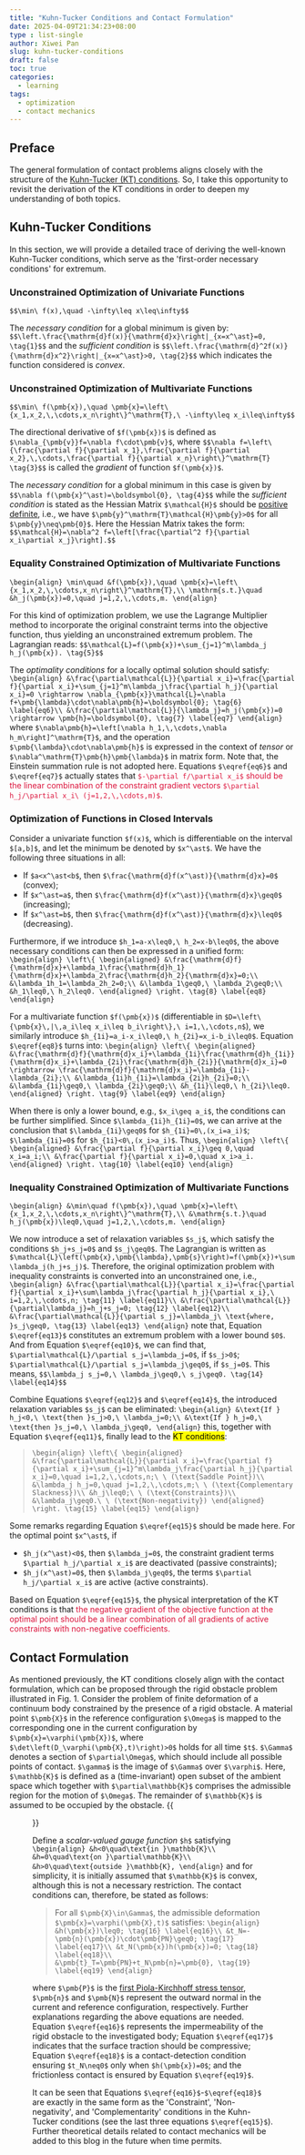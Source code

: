 ```yaml
---
title: "Kuhn-Tucker Conditions and Contact Formulation"
date: 2025-04-09T21:34:23+08:00
type : list-single
author: Xiwei Pan
slug: kuhn-tucker-conditions
draft: false
toc: true
categories:
  - learning
tags:
  - optimization
  - contact mechanics
---
```

## Preface
The general formulation of contact problems aligns closely with the structure of the [Kuhn-Tucker (KT) conditions](https://en.wikipedia.org/wiki/Karush%E2%80%93Kuhn%E2%80%93Tucker_conditions). So, I take this opportunity to revisit the derivation of the KT conditions in order to deepen my understanding of both topics.

## Kuhn-Tucker Conditions
In this section, we will provide a detailed trace of deriving the well-known Kuhn-Tucker conditions, which serve as the 'first-order necessary conditions' for extremum.
### Unconstrained Optimization of Univariate Functions
`$$\min\ f(x),\quad -\infty\leq x\leq\infty$$`

The *necessary condition* for a global minimum is given by:
`$$\left.\frac{\mathrm{d}f(x)}{\mathrm{d}x}\right|_{x=x^\ast}=0, \tag{1}$$`
and the *sufficient condition* is
`$$\left.\frac{\mathrm{d}^2f(x)}{\mathrm{d}x^2}\right|_{x=x^\ast}>0, \tag{2}$$`
which indicates the function considered is *convex*.

### Unconstrained Optimization of Multivariate Functions
`$$\min\ f(\pmb{x}),\quad \pmb{x}=\left\{x_1,x_2,\,\cdots,x_n\right\}^\mathrm{T},\ -\infty\leq x_i\leq\infty$$`

The directional derivative of `$f(\pmb{x})$` is defined as `$\nabla_{\pmb{v}}f=\nabla f\cdot\pmb{v}$`, where
`$$\nabla f=\left\{\frac{\partial f}{\partial x_1},\frac{\partial f}{\partial x_2},\,\cdots,\frac{\partial f}{\partial x_n}\right\}^\mathrm{T} \tag{3}$$`
is called the *gradient* of function `$f(\pmb{x})$`.

The *necessary condition* for a global minimum in this case is given by
`$$\nabla f(\pmb{x}^\ast)=\boldsymbol{0}, \tag{4}$$`
while the *sufficient condition* is stated as the Hessian Matrix `$\mathcal{H}$` should be [positive definite](https://en.wikipedia.org/wiki/Definite_matrix), i.e., we have `$\pmb{y}^\mathrm{T}\mathcal{H}\pmb{y}>0$` for all `$\pmb{y}\neq\pmb{0}$`. Here the Hessian Matrix takes the form:
`$$\mathcal{H}=\nabla^2 f=\left[\frac{\partial^2 f}{\partial x_i\partial x_j}\right].$$`

### Equality Constrained Optimization of Multivariate Functions
`\begin{align}
\min\quad &f(\pmb{x}),\quad \pmb{x}=\left\{x_1,x_2,\,\cdots,x_n\right\}^\mathrm{T},\\
\mathrm{s.t.}\quad &h_j(\pmb{x})=0,\quad j=1,2,\,\cdots,m.
\end{align}`

For this kind of optimization problem, we use the Lagrange Multiplier method to incorporate the original constraint terms into the objective function, thus yielding an unconstrained extremum problem. The Lagrangian reads:
`$$\mathcal{L}=f(\pmb{x})+\sum_{j=1}^m\lambda_j h_j(\pmb{x}). \tag{5}$$`

The *optimality conditions* for a locally optimal solution should satisfy:
`\begin{align}
&\frac{\partial\mathcal{L}}{\partial x_i}=\frac{\partial f}{\partial x_i}+\sum_{j=1}^m\lambda_j\frac{\partial h_j}{\partial x_i}=0 \rightarrow \nabla_{\pmb{x}}\mathcal{L}=\nabla f+\pmb{\lambda}\cdot\nabla\pmb{h}=\boldsymbol{0}; \tag{6} \label{eq6}\\
&\frac{\partial\mathcal{L}}{\lambda_j}=h_j(\pmb{x})=0 \rightarrow \pmb{h}=\boldsymbol{0}, \tag{7} \label{eq7}
\end{align}`
where `$\nabla\pmb{h}=\left[\nabla h_1,\,\cdots,\nabla h_m\right]^\mathrm{T}$`, and the operation `$\pmb{\lambda}\cdot\nabla\pmb{h}$` is expressed in the context of *tensor* or `$\nabla^\mathrm{T}\pmb{h}\pmb{\lambda}$` in matrix form. Note that, the Einstein summation rule is not adopted here. Equations `$\eqref{eq6}$` and `$\eqref{eq7}$` actually states that <font color=Crimson>`$-\partial f/\partial x_i$` should be the linear combination of the constraint gradient vectors `$\partial h_j/\partial x_i\ (j=1,2,\,\cdots,m)$`.</font>

### Optimization of Functions in Closed Intervals
Consider a univariate function `$f(x)$`, which is differentiable on the interval `$[a,b]$`, and let the minimum be denoted by `$x^\ast$`. We have the following three situations in all:
- If `$a<x^\ast<b$`, then `$\frac{\mathrm{d}f(x^\ast)}{\mathrm{d}x}=0$` (convex);
- If `$x^\ast=a$`, then `$\frac{\mathrm{d}f(x^\ast)}{\mathrm{d}x}\geq0$` (increasing);
- If `$x^\ast=b$`, then `$\frac{\mathrm{d}f(x^\ast)}{\mathrm{d}x}\leq0$` (decreasing).

Furthermore, if we introduce `$h_1=a-x\leq0,\ h_2=x-b\leq0$`, the above necessary conditions can then be expressed in a unified form:
`\begin{align}
\left\{
	\begin{aligned}
	&\frac{\mathrm{d}f}{\mathrm{d}x}+\lambda_1\frac{\mathrm{d}h_1}{\mathrm{d}x}+\lambda_2\frac{\mathrm{d}h_2}{\mathrm{d}x}=0;\\
	&\lambda_1h_1=\lambda_2h_2=0;\\
	&\lambda_1\geq0,\ \lambda_2\geq0;\\
	&h_1\leq0,\ h_2\leq0.
	\end{aligned}
\right. \tag{8} \label{eq8}
\end{align}`

For a multivariate function `$f(\pmb{x})$` (differentiable in `$D=\left\{\pmb{x}\,|\,a_i\leq x_i\leq b_i\right\},\ i=1,\,\cdots,n$`), we similarly introduce `$h_{1i}=a_i-x_i\leq0,\ h_{2i}=x_i-b_i\leq0$`. Equation `$\eqref{eq8}$` turns into:
`\begin{align}
\left\{
	\begin{aligned}
	&\frac{\mathrm{d}f}{\mathrm{d}x_i}+\lambda_{1i}\frac{\mathrm{d}h_{1i}}{\mathrm{d}x_i}+\lambda_{2i}\frac{\mathrm{d}h_{2i}}{\mathrm{d}x_i}=0 \rightarrow \frac{\mathrm{d}f}{\mathrm{d}x_i}=\lambda_{1i}-\lambda_{2i};\\
	&\lambda_{1i}h_{1i}=\lambda_{2i}h_{2i}=0;\\
	&\lambda_{1i}\geq0,\ \lambda_{2i}\geq0;\\
	&h_{1i}\leq0,\ h_{2i}\leq0.
    \end{aligned}
\right. \tag{9} \label{eq9}
\end{align}`

When there is only a lower bound, e.g., `$x_i\geq a_i$`, the conditions can be further simplified. Since `$\lambda_{1i}h_{1i}=0$`, we can arrive at the conclusion that `$\lambda_{1i}\geq0$` for `$h_{1i}=0\,(x_i=a_i)$`; `$\lambda_{1i}=0$` for `$h_{1i}<0\,(x_i>a_i)$`. Thus,
`\begin{align}
\left\{
	\begin{aligned}
	&\frac{\partial f}{\partial x_i}\geq 0,\quad x_i=a_i;\\
	&\frac{\partial f}{\partial x_i}=0,\quad x_i>a_i.
	\end{aligned}
\right. \tag{10} \label{eq10}
\end{align}`

### Inequality Constrained Optimization of Multivariate Functions
`\begin{align}
&\min\quad f(\pmb{x}),\quad \pmb{x}=\left\{x_1,x_2,\,\cdots,x_n\right\}^\mathrm{T},\\
&\mathrm{s.t.}\quad h_j(\pmb{x})\leq0,\quad j=1,2,\,\cdots,m.
\end{align}`

We now introduce a set of relaxation variables `$s_j$`, which satisfy the conditions `$h_j+s_j=0$` and `$s_j\geq0$`. The Lagrangian is written as `$\mathcal{L}\left(\pmb{x},\pmb{\lambda},\pmb{s}\right)=f(\pmb{x})+\sum\lambda_j(h_j+s_j)$`. Therefore, the original optimization problem with inequality constraints is converted into an unconstrained one, i.e.,
`\begin{align}
&\frac{\partial\mathcal{L}}{\partial x_i}=\frac{\partial f}{\partial x_i}+\sum\lambda_j\frac{\partial h_j}{\partial x_i},\ i=1,2,\,\cdots,n; \tag{11} \label{eq11}\\
&\frac{\partial\mathcal{L}}{\partial\lambda_j}=h_j+s_j=0; \tag{12} \label{eq12}\\
&\frac{\partial\mathcal{L}}{\partial s_j}=\lambda_j\ \text{where, }s_j\geq0, \tag{13} \label{eq13}
\end{align}`
note that, Equation `$\eqref{eq13}$` constitutes an extremum problem with a lower bound `$0$`. And from Equation `$\eqref{eq10}$`, we can find that, `$\partial\mathcal{L}/\partial s_j=\lambda_j=0$`, if `$s_j>0$`; `$\partial\mathcal{L}/\partial s_j=\lambda_j\geq0$`, if `$s_j=0$`. This means,
`$$\lambda_j s_j=0,\ \lambda_j\geq0,\ s_j\geq0. \tag{14} \label{eq14}$$`

Combine Equations `$\eqref{eq12}$` and `$\eqref{eq14}$`, the introduced relaxation variables `$s_j$` can be eliminated:
`\begin{align}
&\text{If } h_j<0,\ \text{then }s_j>0,\ \lambda_j=0;\\
&\text{If } h_j=0,\ \text{then }s_j=0,\ \lambda_j\geq0,
\end{align}`
this, together with Equation `$\eqref{eq11}$`, finally lead to the <mark>KT conditions</mark>:
> `\begin{align}
\left\{
	\begin{aligned}
	&\frac{\partial\mathcal{L}}{\partial x_i}=\frac{\partial f}{\partial x_i}+\sum_{j=1}^m\lambda_j\frac{\partial h_j}{\partial x_i}=0,\quad i=1,2,\,\cdots,n;\ \ (\text{Saddle Point})\\
	&\lambda_j h_j=0,\quad j=1,2,\,\cdots,m;\ \ (\text{Complementary Slackness})\\
	&h_j\leq0;\ \ (\text{Constraints})\\
	&\lambda_j\geq0.\ \ (\text{Non-negativity})
	\end{aligned}
\right. \tag{15} \label{eq15}
\end{align}`

Some remarks regarding Equation `$\eqref{eq15}$` should be made here. For the optimal point `$x^\ast$`, if
- `$h_j(x^\ast)<0$`, then `$\lambda_j=0$`, the constraint gradient terms `$\partial h_j/\partial x_i$` are deactivated (passive constraints);
- `$h_j(x^\ast)=0$`, then `$\lambda_j\geq0$`, the terms `$\partial h_j/\partial x_i$` are active (active constraints).

Based on Equation `$\eqref{eq15}$`, the physical interpretation of the KT conditions is that <font color=Crimson>the negative gradient of the objective function at the optimal point should be a linear combination of all gradients of active constraints with non-negative coefficients.</font>

## Contact Formulation
As mentioned previously, the KT conditions closely align with the contact formulation, which can be proposed through the rigid obstacle problem illustrated in Fig. 1. Consider the problem of finite deformation of a continuum body constrained by the presence of a rigid obstacle. A material point `$\pmb{X}$` in the reference configuration `$\Omega$` is mapped to the corresponding one in the current configuration by `$\pmb{x}=\varphi(\pmb{X})$`, where `$\det\left(D_\varphi(\pmb{X},t)\right)>0$` holds for all time `$t$`. `$\Gamma$` denotes a section of `$\partial\Omega$`, which should include all possible points of contact. `$\gamma$` is the image of `$\Gamma$` over `$\varphi$`. Here, `$\mathbb{K}$` is defined as a (time-invariant) open subset of the ambient space which together with `$\partial\mathbb{K}$` comprises the admissible region for the motion of `$\Omega$`. The remainder of `$\mathbb{K}$` is assumed to be occupied by the obstacle.
{{<figure src="/figures/blogFigs/KT_Contact/contact_notation.png" caption="Figure 1: Notation for the obstacle problem in finite deformations (J. C. SIMO and T. A. LAURSEN, 1990)" width="450">}}

Define a *scalar-valued gauge function* `$h$` satisfying
`\begin{align}
&h<0\quad\text{in }\mathbb{K}\\
&h=0\quad\text{on }\partial\mathbb{K}\\
&h>0\quad\text{outside }\mathbb{K},
\end{align}`
and for simplicity, it is initially assumed that `$\mathbb{K}$` is convex, although this is not a necessary restriction. The contact conditions can, therefore, be stated as follows:

> For all `$\pmb{X}\in\Gamma$`, the admissible deformation `$\pmb{x}=\varphi(\pmb{X},t)$` satisfies:
`\begin{align}
&h(\pmb{x})\leq0; \tag{16} \label{eq16}\\
&t_N=-\pmb{n}(\pmb{x})\cdot\pmb{PN}\geq0; \tag{17} \label{eq17}\\
&t_N(\pmb{x})h(\pmb{x})=0; \tag{18} \label{eq18}\\
&\pmb{t}_T=\pmb{PN}+t_N\pmb{n}=\pmb{0}, \tag{19} \label{eq19}
\end{align}`

where `$\pmb{P}$` is the [first Piola-Kirchhoff stress tensor](https://en.wikipedia.org/wiki/Piola%E2%80%93Kirchhoff_stress_tensors), `$\pmb{n}$` and `$\pmb{N}$` represent the outward normal in the current and reference configuration, respectively. Further explanations regarding the above equations are needed. Equation `$\eqref{eq16}$` represents the impermeability of the rigid obstacle to the investigated body; Equation `$\eqref{eq17}$` indicates that the surface traction should be compressive; Equation `$\eqref{eq18}$` is a contact-detection condition ensuring `$t_N\neq0$` only when `$h(\pmb{x})=0$`; and the frictionless contact is ensured by Equation `$\eqref{eq19}$`.

It can be seen that Equations `$\eqref{eq16}$`-`$\eqref{eq18}$` are exactly in the same form as the 'Constraint', 'Non-negativity', and 'Complementarity' conditions in the Kuhn-Tucker conditions (see the last three equations `$\eqref{eq15}$`). Further theoretical details related to contact mechanics will be added to this blog in the future when time permits.